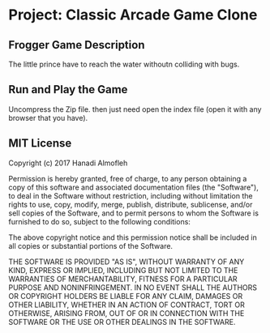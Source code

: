 
# **Project: Classic Arcade Game Clone**

## **Frogger Game Description**
The little prince have to reach the water withoutn colliding with bugs.


## **Run and Play the Game**
Uncompress the Zip file.
then just need open the index file (open it with any browser that you have).

## **MIT License**
Copyright (c) 2017 Hanadi Almofleh 

Permission is hereby granted, free of charge, to any person obtaining a copy
of this software and associated documentation files (the "Software"), to deal
in the Software without restriction, including without limitation the rights
to use, copy, modify, merge, publish, distribute, sublicense, and/or sell
copies of the Software, and to permit persons to whom the Software is
furnished to do so, subject to the following conditions:

The above copyright notice and this permission notice shall be included in all
copies or substantial portions of the Software.

THE SOFTWARE IS PROVIDED "AS IS", WITHOUT WARRANTY OF ANY KIND, EXPRESS OR
IMPLIED, INCLUDING BUT NOT LIMITED TO THE WARRANTIES OF MERCHANTABILITY,
FITNESS FOR A PARTICULAR PURPOSE AND NONINFRINGEMENT. IN NO EVENT SHALL THE
AUTHORS OR COPYRIGHT HOLDERS BE LIABLE FOR ANY CLAIM, DAMAGES OR OTHER
LIABILITY, WHETHER IN AN ACTION OF CONTRACT, TORT OR OTHERWISE, ARISING FROM,
OUT OF OR IN CONNECTION WITH THE SOFTWARE OR THE USE OR OTHER DEALINGS IN THE
SOFTWARE.
